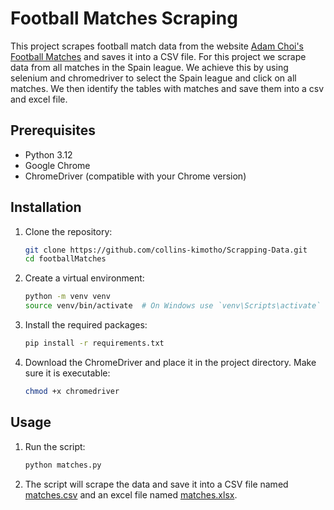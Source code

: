 # Football Matches Scraping

This project scrapes football match data from the website [Adam Choi's Football Matches](https://www.adamchoi.co.uk/overs/detailed) and saves it into a CSV file.
For this project we scrape data from all matches in the Spain league. We achieve this by using selenium and chromedriver to select the Spain league and click on all matches. We then identify the tables with matches and save them into a csv and excel file.

## Prerequisites

- Python 3.12
- Google Chrome
- ChromeDriver (compatible with your Chrome version)

## Installation

1. Clone the repository:
    ```sh
    git clone https://github.com/collins-kimotho/Scrapping-Data.git
    cd footballMatches
    ```

2. Create a virtual environment:
    ```sh
    python -m venv venv
    source venv/bin/activate  # On Windows use `venv\Scripts\activate`
    ```

3. Install the required packages:
    ```sh
    pip install -r requirements.txt
    ```

4. Download the ChromeDriver and place it in the project directory. Make sure it is executable:
    ```sh
    chmod +x chromedriver
    ```

## Usage

1. Run the script:
    ```sh
    python matches.py
    ```

2. The script will scrape the data and save it into a CSV file named [matches.csv](matches.csv) and an excel file named [matches.xlsx](matches.xlsx).




